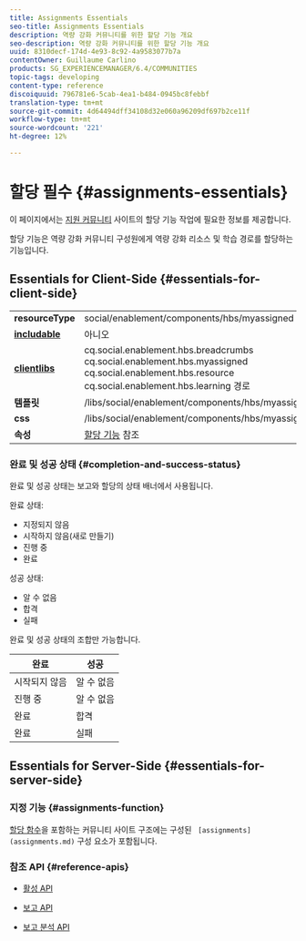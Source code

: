```yaml
---
title: Assignments Essentials
seo-title: Assignments Essentials
description: 역량 강화 커뮤니티를 위한 할당 기능 개요
seo-description: 역량 강화 커뮤니티를 위한 할당 기능 개요
uuid: 8310decf-174d-4e93-8c92-4a9583077b7a
contentOwner: Guillaume Carlino
products: SG_EXPERIENCEMANAGER/6.4/COMMUNITIES
topic-tags: developing
content-type: reference
discoiquuid: 796781e6-5cab-4ea1-b484-0945bc8febbf
translation-type: tm+mt
source-git-commit: 4d64494dff34108d32e060a96209df697b2ce11f
workflow-type: tm+mt
source-wordcount: '221'
ht-degree: 12%

---
```



# 할당 필수 {#assignments-essentials}

이 페이지에서는 [지원 커뮤니티](overview.md#enablement-community) 사이트의 할당 기능 작업에 필요한 정보를 제공합니다.

할당 기능은 역량 강화 커뮤니티 구성원에게 역량 강화 리소스 및 학습 경로를 할당하는 기능입니다.

## Essentials for Client-Side {#essentials-for-client-side}

<table> 
 <tbody>
  <tr>
   <td> <strong>resourceType</strong></td> 
   <td>social/enablement/components/hbs/myassigned</td> 
  </tr>
  <tr>
   <td> <a href="scf.md#add-or-include-a-communities-component"><strong>includable</strong></a></td> 
   <td>아니오</td> 
  </tr>
  <tr>
   <td> <a href="clientlibs.md"><strong>clientlibs</strong></a></td> 
   <td>cq.social.enablement.hbs.breadcrumbs<br /> cq.social.enablement.hbs.myassigned<br /> cq.social.enablement.hbs.resource<br /> cq.social.enablement.hbs.learning 경로</td> 
  </tr>
  <tr>
   <td> <strong>템플릿</strong></td> 
   <td> /libs/social/enablement/components/hbs/myassigned/myassigned.hbs</td> 
  </tr>
  <tr>
   <td> <strong>css</strong></td> 
   <td> /libs/social/enablement/components/hbs/myassigned/clientlibs/myassigned.css</td> 
  </tr>
  <tr>
   <td><strong> 속성</strong></td> 
   <td><a href="assignments.md">할당 기능</a> 참조</td> 
  </tr>
 </tbody>
</table>

### 완료 및 성공 상태 {#completion-and-success-status}

완료 및 성공 상태는 보고와 할당의 상태 배너에서 사용됩니다.

완료 상태:

* 지정되지 않음
* 시작하지 않음(새로 만들기)
* 진행 중
* 완료

성공 상태:

* 알 수 없음
* 합격
* 실패

완료 및 성공 상태의 조합만 가능합니다.

| **완료** | **성공** |
|---|---|
| 시작되지 않음 | 알 수 없음 |
| 진행 중 | 알 수 없음 |
| 완료 | 합격 |
| 완료 | 실패 |

## Essentials for Server-Side {#essentials-for-server-side}

### 지정 기능 {#assignments-function}

[할당 함수](functions.md#assignments-function)을 포함하는 커뮤니티 사이트 구조에는 구성된 ` [assignments](assignments.md)` 구성 요소가 포함됩니다.

### 참조 API {#reference-apis}

* [활성 API](https://helpx.adobe.com/experience-manager/6-4/sites/developing/using/reference-materials/javadoc/com/adobe/cq/social/enablement/reporting/model/api/package-summary.html)

* [보고 API](https://helpx.adobe.com/experience-manager/6-4/sites/developing/using/reference-materials/javadoc/com/adobe/cq/social/reporting/dv/api/package-summary.html)

* [보고 분석 API](https://helpx.adobe.com/experience-manager/6-4/sites/developing/using/reference-materials/javadoc/com/adobe/cq/social/reporting/analytics/api/package-summary.html)